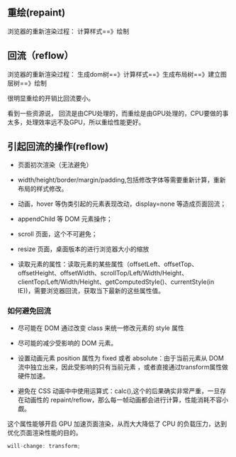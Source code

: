 ## 重绘(repaint)  

  浏览器的重新渲染过程： 计算样式==》绘制

## 回流（reflow） 
  浏览器的重新渲染过程： 生成dom树==》计算样式==》生成布局树==》建立图层树==》绘制
 

很明显重绘的开销比回流要小。


看到一些资源说，
回流是由CPU处理的，而重绘是由GPU处理的，CPU要做的事太多，处理效率远不及GPU，所以重绘性能更好。




## 引起回流的操作(reflow)  
- 页面初次渲染（无法避免）  

- width/height/border/margin/padding,包括修改字体等需要重新计算，重新布局的样式修改。 

- 动画，hover 等伪类引起的元素表现改动，display=none 等造成页面回流；  

- appendChild 等 DOM 元素操作； 


- scroll 页面，这个不可避免；  

- resize 页面，桌面版本的进行浏览器大小的缩放  

- 读取元素的属性：读取元素的某些属性（offsetLeft、offsetTop、offsetHeight、offsetWidth、scrollTop/Left/Width/Height、clientTop/Left/Width/Height、getComputedStyle()、currentStyle(in IE))，需要浏览器回流，获取当下最新的这些属性值。


### 如何避免回流   

- 尽可能在 DOM 通过改变 class 来统一修改元素的 style 属性  

- 尽可能的减少受影响的 DOM 元素。


- 设置动画元素 position 属性为 fixed 或者 absolute：由于当前元素从 DOM 流中独立出来，因此受影响的只有当前元素 ，或者直接通过transform属性做硬件加速。

- 避免在 CSS 动画中中使用运算式：calc(),这个的后果确实非常严重，一旦存在动画性的 repaint/reflow，那么每一帧动画都会进行计算，性能消耗不容小觑。













这个属性能够开启 GPU 加速页面渲染，从而大大降低了 CPU 的负载压力，达到优化页面渲染性能的目的。
```js
will-change: transform;
```